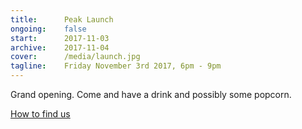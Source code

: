 ```yaml
---
title:      Peak Launch
ongoing:    false
start: 		2017-11-03
archive:	2017-11-04
cover:      /media/launch.jpg
tagline:    Friday November 3rd 2017, 6pm - 9pm
---
```


Grand opening. Come and have a drink and possibly some popcorn.

[How to find us](/contact/)

